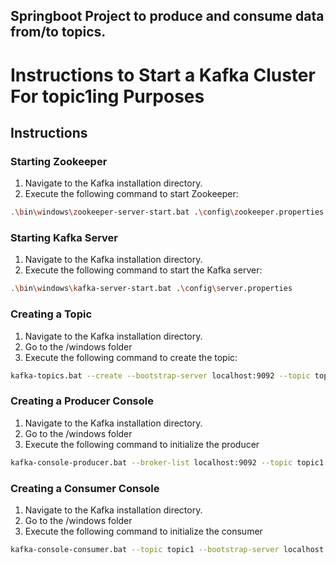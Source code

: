 ## Springboot Project to produce and consume data from/to topics.




# Instructions to Start a Kafka Cluster For topic1ing Purposes

## Instructions

### Starting Zookeeper

1. Navigate to the Kafka installation directory.
2. Execute the following command to start Zookeeper:

```bash
.\bin\windows\zookeeper-server-start.bat .\config\zookeeper.properties
```

### Starting Kafka Server
1. Navigate to the Kafka installation directory.
2. Execute the following command to start the Kafka server:

```bash
.\bin\windows\kafka-server-start.bat .\config\server.properties
```

### Creating a Topic
1. Navigate to the Kafka installation directory.
2. Go to the /windows folder 
3. Execute the following command to create the topic:

```bash
kafka-topics.bat --create --bootstrap-server localhost:9092 --topic topic1
```

### Creating a Producer Console
1. Navigate to the Kafka installation directory.
2. Go to the /windows folder
3. Execute the following command to initialize the producer

```bash
kafka-console-producer.bat --broker-list localhost:9092 --topic topic1
```

### Creating a Consumer Console
1. Navigate to the Kafka installation directory.
2. Go to the /windows folder
3. Execute the following command to initialize the consumer

```bash
kafka-console-consumer.bat --topic topic1 --bootstrap-server localhost:9092 --from-beginning
```